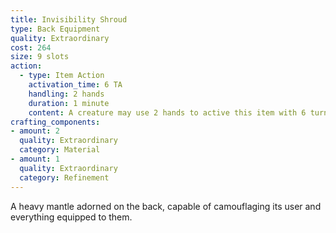 ```yaml
---
title: Invisibility Shroud
type: Back Equipment
quality: Extraordinary
cost: 264
size: 9 slots
action:
  - type: Item Action
    activation_time: 6 TA
    handling: 2 hands
    duration: 1 minute
    content: A creature may use 2 hands to active this item with 6 turn actions. Upon doing so, the equipped creature becomes invisible for 1 minute, gaining 2 points of favor on tests made to remain inconspicuous.
crafting_components:
- amount: 2
  quality: Extraordinary
  category: Material
- amount: 1
  quality: Extraordinary
  category: Refinement
---
```

A heavy mantle adorned on the back, capable of camouflaging its user and everything equipped to them.